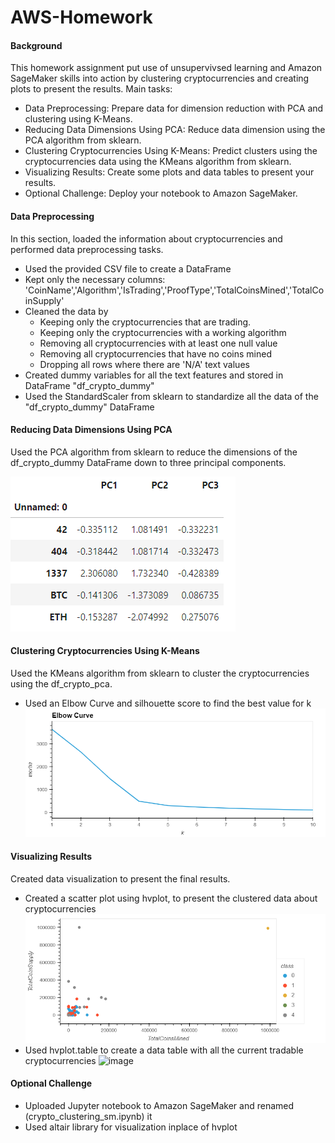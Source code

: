 # AWS-Homework

#### Background

This homework assignment put use of unsupervivsed learning and Amazon SageMaker skills into action by clustering cryptocurrencies and creating plots to present the results.
Main tasks:
- Data Preprocessing: Prepare data for dimension reduction with PCA and clustering using K-Means.
- Reducing Data Dimensions Using PCA: Reduce data dimension using the PCA algorithm from sklearn.
- Clustering Cryptocurrencies Using K-Means: Predict clusters using the cryptocurrencies data using the KMeans algorithm from sklearn.
- Visualizing Results: Create some plots and data tables to present your results.
- Optional Challenge: Deploy your notebook to Amazon SageMaker.

#### Data Preprocessing

In this section, loaded the information about cryptocurrencies and performed data preprocessing tasks.
- Used the provided CSV file to create a DataFrame
- Kept only the necessary columns: 'CoinName','Algorithm','IsTrading','ProofType','TotalCoinsMined','TotalCoinSupply'
- Cleaned the data by 
  - Keeping only the cryptocurrencies that are trading.
  - Keeping only the cryptocurrencies with a working algorithm
  - Removing all cryptocurrencies with at least one null value
  - Removing all cryptocurrencies that have no coins mined
  - Dropping all rows where there are 'N/A' text values
- Created dummy variables for all the text features and stored in DataFrame "df_crypto_dummy"
- Used the StandardScaler from sklearn to standardize all the data of the "df_crypto_dummy" DataFrame

#### Reducing Data Dimensions Using PCA

Used the PCA algorithm from sklearn to reduce the dimensions of the df_crypto_dummy DataFrame down to three principal components.

![image](PCA_DF.png)

#### Clustering Cryptocurrencies Using K-Means

Used the KMeans algorithm from sklearn to cluster the cryptocurrencies using the df_crypto_pca.

- Used an Elbow Curve and silhouette score to find the best value for k
![image](Elbow_Curve.png)

#### Visualizing Results

Created data visualization to present the final results.
- Created a scatter plot using hvplot, to present the clustered data about cryptocurrencies 
![image](Cluster.png)
- Used hvplot.table to create a data table with all the current tradable cryptocurrencies
![image](DataTable.png)

#### Optional Challenge
- Uploaded Jupyter notebook to Amazon SageMaker and renamed (crypto_clustering_sm.ipynb) it
- Used altair library for visualization inplace of hvplot


